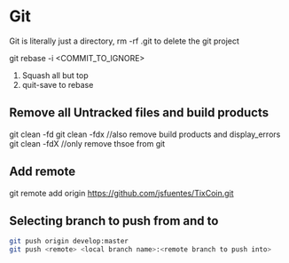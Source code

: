 # Git

Git is literally just a directory, rm -rf .git to delete the git project

git rebase -i <COMMIT_TO_IGNORE>
1. Squash all but top
2. quit-save to rebase

## Remove all Untracked files and build products
git clean -fd
git clean -fdx //also remove build products and display_errors
git clean -fdX //only remove thsoe from git

## Add remote
git remote add origin  https://github.com/jsfuentes/TixCoin.git

## Selecting branch to push from and to
```bash
git push origin develop:master
git push <remote> <local branch name>:<remote branch to push into>
```
